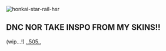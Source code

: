 ![honkai-star-rail-hsr](https://github.com/user-attachments/assets/f563c932-c35e-4de6-b9b4-81639b145255)
## DNC NOR TAKE INSPO FROM MY SKINS!!

(wip...!) [..505..](https://www.youtube.com/watch?v=qU9mHegkTc4)
